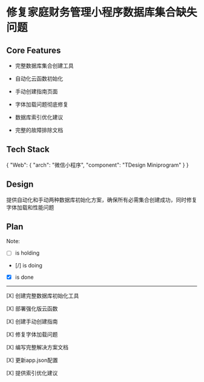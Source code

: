# 修复家庭财务管理小程序数据库集合缺失问题

## Core Features

- 完整数据库集合创建工具

- 自动化云函数初始化

- 手动创建指南页面

- 字体加载问题彻底修复

- 数据库索引优化建议

- 完整的故障排除文档

## Tech Stack

{
  "Web": {
    "arch": "微信小程序",
    "component": "TDesign Miniprogram"
  }
}

## Design

提供自动化和手动两种数据库初始化方案，确保所有必需集合创建成功，同时修复字体加载和性能问题

## Plan

Note: 

- [ ] is holding
- [/] is doing
- [X] is done

---

[X] 创建完整数据库初始化工具

[X] 部署强化版云函数

[X] 创建手动创建指南

[X] 修复字体加载问题

[X] 编写完整解决方案文档

[X] 更新app.json配置

[X] 提供索引优化建议
